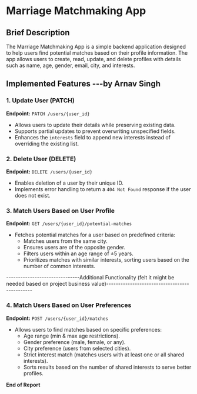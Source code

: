# Marriage Matchmaking App

## Brief Description
The Marriage Matchmaking App is a simple backend application designed to help users find potential matches based on their profile information. The app allows users to create, read, update, and delete profiles with details such as name, age, gender, email, city, and interests.

## **Implemented Features ---by Arnav Singh**

### **1. Update User (PATCH)**
**Endpoint:** `PATCH /users/{user_id}`
- Allows users to update their details while preserving existing data.
- Supports partial updates to prevent overwriting unspecified fields.
- Enhances the `interests` field to append new interests instead of overriding the existing list.

### **2. Delete User (DELETE)**
**Endpoint:** `DELETE /users/{user_id}`
- Enables deletion of a user by their unique ID.
- Implements error handling to return a `404 Not Found` response if the user does not exist.

### **3. Match Users Based on User Profile**
**Endpoint:** `GET /users/{user_id}/potential-matches`
- Fetches potential matches for a user based on predefined criteria:
  - Matches users from the same city.
  - Ensures users are of the opposite gender.
  - Filters users within an age range of ±5 years.
  - Prioritizes matches with similar interests, sorting users based on the number of common interests.

-------------------------------Additional Functionality (felt it might be needed based on project business value)----------------------------------------------
### **4. Match Users Based on User Preferences**
**Endpoint:** `POST /users/{user_id}/matches`
- Allows users to find matches based on specific preferences:
  - Age range (min & max age restrictions).
  - Gender preference (male, female, or any).
  - City preference (users from selected cities).
  - Strict interest match (matches users with at least one or all shared interests).
  - Sorts results based on the number of shared interests to serve better profiles.  

**End of Report**

